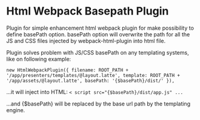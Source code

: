 # Html Webpack Basepath Plugin

Plugin for simple enhancement html webpack plugin for make possibility to define basePath option. basePath option will overwrite the path for all the JS and CSS files injected by webpack-html-plugin into html file.

Plugin solves problem with JS/CSS basePath on any templating systems, like on following example:

`new HtmlWebpackPlugin({
    filename: ROOT_PATH + '/app/presenters/templates/@layout.latte',
    template: ROOT_PATH + '/app/assets/@layout.latte',
    basePath: '{$basePath}/dist/'
 }),`

...it will inject into HTML:
`< script src="{$basePath}/dist/app.js" ...`

...and {$basePath} will be replaced by the base url path by the templating engine.
